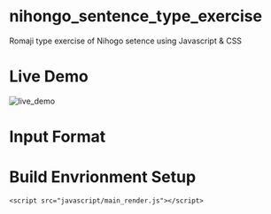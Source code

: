 # nihongo_sentence_type_exercise

Romaji type exercise of Nihogo setence using Javascript & CSS

Live Demo
=============
![live_demo](https://user-images.githubusercontent.com/8225484/155835909-079213c8-847f-458a-b15b-567aab5a853d.gif)

Input Format
=============

Build Envrionment Setup
=============



```
<script src="javascript/main_render.js"></script>
```
